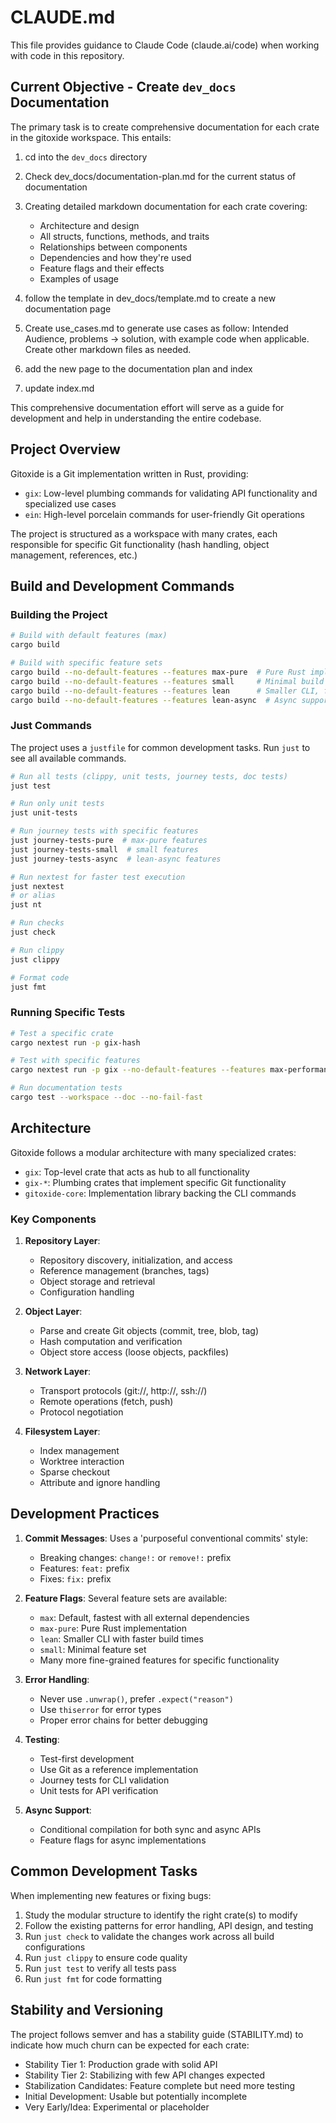 # CLAUDE.md

This file provides guidance to Claude Code (claude.ai/code) when working with code in this repository.

## Current Objective - Create `dev_docs` Documentation

The primary task is to create comprehensive documentation for each crate in the gitoxide workspace. This entails:

1. cd into the `dev_docs` directory
2. Check dev_docs/documentation-plan.md for the current status of documentation
3. Creating detailed markdown documentation for each crate covering:
   - Architecture and design
   - All structs, functions, methods, and traits
   - Relationships between components
   - Dependencies and how they're used
   - Feature flags and their effects
   - Examples of usage

4. follow the template in dev_docs/template.md to create a new documentation page
5. Create use_cases.md to generate use cases as follow: Intended Audience, problems -> solution, with example code when applicable. Create other markdown files as needed.
6. add the new page to the documentation plan and index
7. update index.md


This comprehensive documentation effort will serve as a guide for development and help in understanding the entire codebase.

## Project Overview

Gitoxide is a Git implementation written in Rust, providing:
- `gix`: Low-level plumbing commands for validating API functionality and specialized use cases
- `ein`: High-level porcelain commands for user-friendly Git operations

The project is structured as a workspace with many crates, each responsible for specific Git functionality (hash handling, object management, references, etc.)

## Build and Development Commands

### Building the Project

```bash
# Build with default features (max)
cargo build

# Build with specific feature sets
cargo build --no-default-features --features max-pure  # Pure Rust implementation
cargo build --no-default-features --features small     # Minimal build
cargo build --no-default-features --features lean      # Smaller CLI, faster build
cargo build --no-default-features --features lean-async  # Async support
```

### Just Commands

The project uses a `justfile` for common development tasks. Run `just` to see all available commands.

```bash
# Run all tests (clippy, unit tests, journey tests, doc tests)
just test

# Run only unit tests
just unit-tests

# Run journey tests with specific features
just journey-tests-pure  # max-pure features
just journey-tests-small  # small features
just journey-tests-async  # lean-async features

# Run nextest for faster test execution
just nextest
# or alias
just nt

# Run checks
just check

# Run clippy
just clippy

# Format code
just fmt
```

### Running Specific Tests

```bash
# Test a specific crate
cargo nextest run -p gix-hash

# Test with specific features
cargo nextest run -p gix --no-default-features --features max-performance-safe

# Run documentation tests
cargo test --workspace --doc --no-fail-fast
```

## Architecture

Gitoxide follows a modular architecture with many specialized crates:

- `gix`: Top-level crate that acts as hub to all functionality
- `gix-*`: Plumbing crates that implement specific Git functionality
- `gitoxide-core`: Implementation library backing the CLI commands

### Key Components

1. **Repository Layer**:
   - Repository discovery, initialization, and access
   - Reference management (branches, tags)
   - Object storage and retrieval
   - Configuration handling

2. **Object Layer**:
   - Parse and create Git objects (commit, tree, blob, tag)
   - Hash computation and verification
   - Object store access (loose objects, packfiles)

3. **Network Layer**:
   - Transport protocols (git://, http://, ssh://)
   - Remote operations (fetch, push)
   - Protocol negotiation

4. **Filesystem Layer**:
   - Index management
   - Worktree interaction
   - Sparse checkout
   - Attribute and ignore handling

## Development Practices

1. **Commit Messages**: Uses a 'purposeful conventional commits' style:
   - Breaking changes: `change!:` or `remove!:` prefix
   - Features: `feat:` prefix
   - Fixes: `fix:` prefix

2. **Feature Flags**: Several feature sets are available:
   - `max`: Default, fastest with all external dependencies
   - `max-pure`: Pure Rust implementation
   - `lean`: Smaller CLI with faster build times
   - `small`: Minimal feature set
   - Many more fine-grained features for specific functionality

3. **Error Handling**:
   - Never use `.unwrap()`, prefer `.expect("reason")`
   - Use `thiserror` for error types
   - Proper error chains for better debugging

4. **Testing**:
   - Test-first development
   - Use Git as a reference implementation
   - Journey tests for CLI validation
   - Unit tests for API verification

5. **Async Support**:
   - Conditional compilation for both sync and async APIs
   - Feature flags for async implementations

## Common Development Tasks

When implementing new features or fixing bugs:

1. Study the modular structure to identify the right crate(s) to modify
2. Follow the existing patterns for error handling, API design, and testing
3. Run `just check` to validate the changes work across all build configurations
4. Run `just clippy` to ensure code quality
5. Run `just test` to verify all tests pass
6. Run `just fmt` for code formatting

## Stability and Versioning

The project follows semver and has a stability guide (STABILITY.md) to indicate how much churn can be expected for each crate:

- Stability Tier 1: Production grade with solid API
- Stability Tier 2: Stabilizing with few API changes expected
- Stabilization Candidates: Feature complete but need more testing
- Initial Development: Usable but potentially incomplete
- Very Early/Idea: Experimental or placeholder
